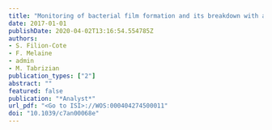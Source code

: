 ```yaml
---
title: "Monitoring of bacterial film formation and its breakdown with an angular-based surface plasmon resonance biosensor"
date: 2017-01-01
publishDate: 2020-04-02T13:16:54.554785Z
authors: 
- S. Filion-Cote
- F. Melaine
- admin
- M. Tabrizian
publication_types: ["2"]
abstract: ""
featured: false
publication: "*Analyst*"
url_pdf: "<Go to ISI>://WOS:000404274500011"
doi: "10.1039/c7an00068e"
---
```


